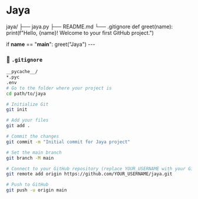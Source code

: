 # Jaya
jaya/
├── jaya.py
├── README.md
└── .gitignore
def greet(name):
    print(f"Hello, {name}! Welcome to your first GitHub project.")

if __name__ == "__main__":
    greet("Jaya")
    ---

### 📄 `.gitignore`
```bash
__pycache__/
*.pyc
.env
# Go to the folder where your project is
cd path/to/jaya

# Initialize Git
git init

# Add your files
git add .

# Commit the changes
git commit -m "Initial commit for Jaya project"

# Set the main branch
git branch -M main

# Connect to your GitHub repository (replace YOUR_USERNAME with your GitHub username)
git remote add origin https://github.com/YOUR_USERNAME/jaya.git

# Push to GitHub
git push -u origin main
